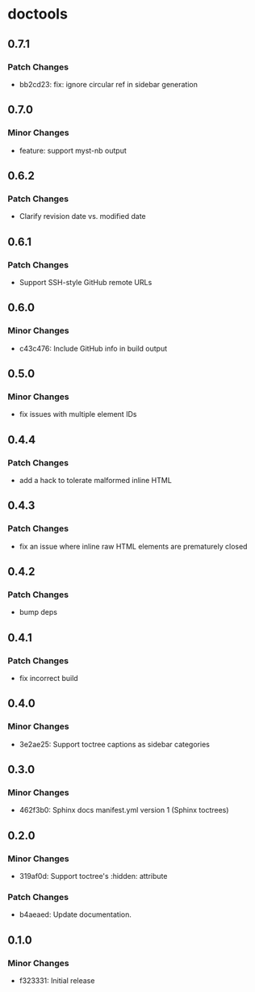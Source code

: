 # doctools

## 0.7.1

### Patch Changes

- bb2cd23: fix: ignore circular ref in sidebar generation

## 0.7.0

### Minor Changes

- feature: support myst-nb output

## 0.6.2

### Patch Changes

- Clarify revision date vs. modified date

## 0.6.1

### Patch Changes

- Support SSH-style GitHub remote URLs

## 0.6.0

### Minor Changes

- c43c476: Include GitHub info in build output

## 0.5.0

### Minor Changes

- fix issues with multiple element IDs

## 0.4.4

### Patch Changes

- add a hack to tolerate malformed inline HTML

## 0.4.3

### Patch Changes

- fix an issue where inline raw HTML elements are prematurely closed

## 0.4.2

### Patch Changes

- bump deps

## 0.4.1

### Patch Changes

- fix incorrect build

## 0.4.0

### Minor Changes

- 3e2ae25: Support toctree captions as sidebar categories

## 0.3.0

### Minor Changes

- 462f3b0: Sphinx docs manifest.yml version 1 (Sphinx toctrees)

## 0.2.0

### Minor Changes

- 319af0d: Support toctree's :hidden: attribute

### Patch Changes

- b4aeaed: Update documentation.

## 0.1.0

### Minor Changes

- f323331: Initial release
